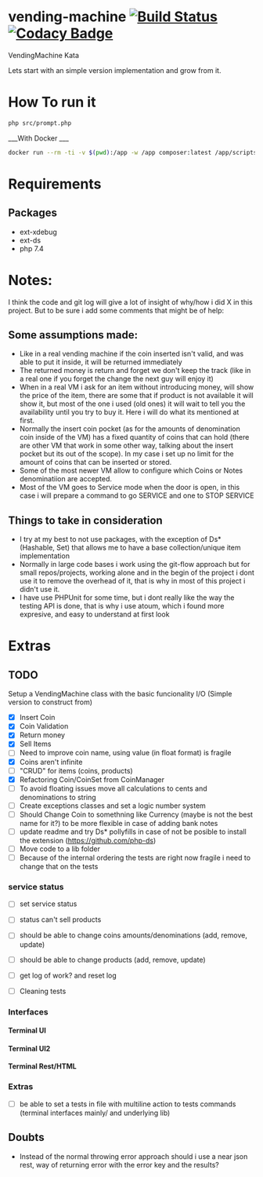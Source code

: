 # vending-machine [![Build Status](https://travis-ci.com/argami/vending-machine.svg?branch=main)](https://travis-ci.com/argami/vending-machine) [![Codacy Badge](https://app.codacy.com/project/badge/Grade/745815bf30d44ed5abab2fb79628e03e)](https://www.codacy.com/gh/argami/vending-machine/dashboard?utm_source=github.com&amp;utm_medium=referral&amp;utm_content=argami/vending-machine&amp;utm_campaign=Badge_Grade)

VendingMachine Kata


Lets start with an simple version implementation and grow from it.

# How To run it

```bash
php src/prompt.php
```


___With Docker ___

```bash
docker run --rm -ti -v $(pwd):/app -w /app composer:latest /app/scripts/run_in_docker.sh
```

# Requirements

## Packages

- ext-xdebug
- ext-ds
- php 7.4


# Notes:

I think the code and git log will give a lot of insight of why/how i did X in this project. But to be sure i add some comments that might be of help:

## Some assumptions made:

- Like in a real vending machine if the coin inserted isn't valid, and was able to put it inside, it will be returned immediately
- The returned money is return and forget we don't keep the track (like in a real one if you forget the change the next guy will enjoy it)
- When in a real VM i ask for an item without introducing money, will show the price of the item, there are some that if product is not available it will show it, but most of the one i used (old ones) it will wait to tell you the availability until you try to buy it. Here i will do what its mentioned at first.
- Normally the insert coin pocket (as for the amounts of denomination coin inside of the VM) has a fixed quantity of coins that can hold (there are other VM that work in some other way, talking about the insert pocket but its out of the scope). In my case i set up no limit for the amount of coins that can be inserted or stored.
- Some of the most newer VM allow to configure which Coins or Notes denominatiion are accepted.
- Most of the VM goes to Service mode when the door is open, in this case i will prepare a command to go SERVICE and one to STOP SERVICE

## Things to take in consideration

- I try at my best to not use packages, with the exception of Ds\* (Hashable, Set) that allows me to have a base collection/unique item implementation
- Normally in large code bases i work using the git-flow approach but for small repos/projects, working alone and in the begin of the project i dont use it to remove the overhead of it, that is why in most of this project i didn't use it.
- I have use PHPUnit for some time, but i dont really like the way the testing API is done, that is why i use atoum, which i found more expresive, and easy to understand at first look


# Extras

## TODO

Setup a VendingMachine class with the basic funcionality I/O (Simple version to construct from) 

- [x] Insert Coin
- [x] Coin Validation
- [x] Return money
- [x] Sell Items 
- [ ] Need to improve coin name, using value (in float format) is fragile
- [x] Coins aren't infinite 
- [ ] "CRUD" for items (coins, products)
- [x] Refactoring Coin/CoinSet from CoinManager
- [ ] To avoid floating issues move all calculations to cents and denominations to string
- [ ] Create exceptions classes and set a logic number system
- [ ] Should Change Coin to somethning like Currency (maybe is not the best name for it?) to be more flexible in case of adding bank notes
- [ ] update readme and try Ds\* pollyfills in case of not be posible to install the extension (https://github.com/php-ds)
- [ ] Move code to a lib folder
- [ ] Because of the internal ordering the tests are right now fragile i need to change that on the tests

### service status

- [ ] set service status
- [ ] status can't sell products
- [ ] should be able to change coins amounts/denominations (add, remove, update)
- [ ] should be able to change products (add, remove, update) 
- [ ] get log of work? and reset log

- [ ] Cleaning tests


### Interfaces

#### Terminal UI

#### Terminal UI2

#### Terminal Rest/HTML

### Extras

- [ ] be able to set a tests in file with multiline action to tests commands (terminal interfaces mainly/ and underlying lib)

## Doubts

- Instead of the normal throwing error approach should i use a near json rest, way of returning error with the error key and the results?